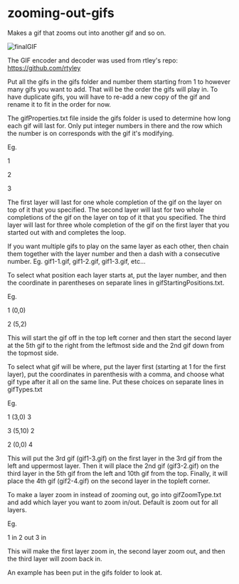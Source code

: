 # zooming-out-gifs
Makes a gif that zooms out into another gif and so on.

![finalGIF](https://user-images.githubusercontent.com/37278446/60606500-19297480-9d81-11e9-807d-027aa0612a49.gif)

The GIF encoder and decoder was used from rtley's repo: https://github.com/rtyley

Put all the gifs in the gifs folder and number them starting from 1 to however many gifs you want to add. That will be the order the gifs will play in. To have duplicate gifs, you will have to re-add a new copy of the gif and rename it to fit in the order for now.

The gifProperties.txt file inside the gifs folder is used to determine how long each gif will last for. Only put integer numbers in there and the row which the number is on corresponds with the gif it's modifying.

Eg.

1

2

3

The first layer will last for one whole completion of the gif on the layer on top of it that you specified. The second layer will last for two whole completions of the gif on the layer on top of it that you specified. The third layer will last for three whole completion of the gif on the first layer that you started out with and completes the loop.

If you want multiple gifs to play on the same layer as each other, then chain them together with the layer number and then a dash with a consecutive number. Eg. gif1-1.gif, gif1-2.gif, gif1-3.gif, etc...

To select what position each layer starts at, put the layer number, and then the coordinate in parentheses on separate lines in gifStartingPositions.txt.

Eg.

1 (0,0)

2 (5,2)

This will start the gif off in the top left corner and then start the second layer at the 5th gif to the right from the leftmost side and the 2nd gif down from the topmost side.

To select what gif will be where, put the layer first (starting at 1 for the first layer), put the coordinates in parenthesis with a comma, and choose what gif type after it all on the same line. Put these choices on separate lines in gifTypes.txt

Eg.

1 (3,0) 3

3 (5,10) 2

2 (0,0) 4

This will put the 3rd gif (gif1-3.gif) on the first layer in the 3rd gif from the left and uppermost layer. Then it will place the 2nd gif (gif3-2.gif) on the third layer in the 5th gif from the left and 10th gif from the top. Finally, it will place the 4th gif (gif2-4.gif) on the second layer in the topleft corner.

To make a layer zoom in instead of zooming out, go into gifZoomType.txt and add which layer you want to zoom in/out. Default is zoom out for all layers.

Eg.

1 in
2 out
3 in

This will make the first layer zoom in, the second layer zoom out, and then the third layer will zoom back in.

An example has been put in the gifs folder to look at.
